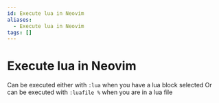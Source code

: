 ```yaml
---
id: Execute lua in Neovim
aliases:
  - Execute lua in Neovim
tags: []
---
```


# Execute lua in Neovim

Can be executed either with `:lua` when you have a lua block selected
Or can be executed with `:luafile %` when you are in a lua file
